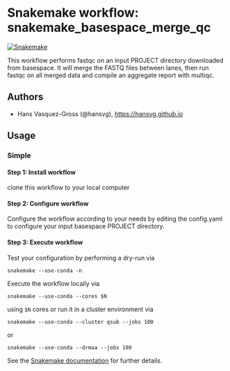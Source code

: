 # Snakemake workflow: snakemake_basespace_merge_qc

[![Snakemake](https://img.shields.io/badge/snakemake-≥5.2.1-brightgreen.svg)](https://snakemake.bitbucket.io)

This workflow performs fastqc on an input PROJECT directory downloaded from basespace. It will merge the 
FASTQ files between lanes, then run fastqc on all merged data and compile an aggregate report with multiqc.

## Authors

* Hans Vasquez-Gross (@hansvg), https://hansvg.github.io

## Usage

### Simple

#### Step 1: Install workflow

clone this workflow to your local computer


#### Step 2: Configure workflow

Configure the workflow according to your needs by editing the config.yaml to configure your input basespace PROJECT directory.

#### Step 3: Execute workflow

Test your configuration by performing a dry-run via

    snakemake --use-conda -n

Execute the workflow locally via

    snakemake --use-conda --cores $N

using `$N` cores or run it in a cluster environment via

    snakemake --use-conda --cluster qsub --jobs 100

or

    snakemake --use-conda --drmaa --jobs 100

See the [Snakemake documentation](https://snakemake.readthedocs.io/en/stable/executable.html) for further details.
